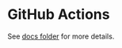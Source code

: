 # GitHub Actions

See [docs folder](https://github.com/cryptoboyio/actions/tree/master/docs) for more details.
